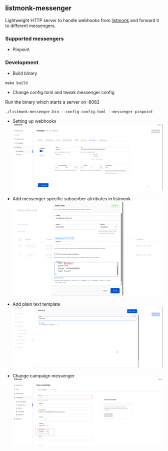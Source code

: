 ## listmonk-messenger

Lightweight HTTP server to handle webhooks from [listmonk](https://listmonk.app) and forward it to different messengers.

### Supported messengers

* Pinpoint

### Development

* Build binary
```
make build
```

* Change config.toml and tweak messenger config

Run the binary which starts a server on :8082
```
./listmonk-messenger.bin --config config.toml --messenger pinpoint
```

* Setting up webhooks
![](/screenshots/listmonk-setting-up-webhook.png)

* Add messenger specific subscriber atrributes in listmonk
![](/screenshots/listmonk-add-subsriber-attrib.png)

* Add plain text template
![](/screenshots/listmonk-plain-text-template.png)

* Change campaign messenger
![](/screenshots/listmonk-change-campaign-mgr.png)